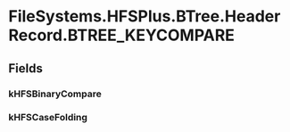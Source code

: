 ﻿


# FileSystems.HFSPlus.BTree.HeaderRecord.BTREE_KEYCOMPARE

## Fields

### kHFSBinaryCompare

### kHFSCaseFolding
